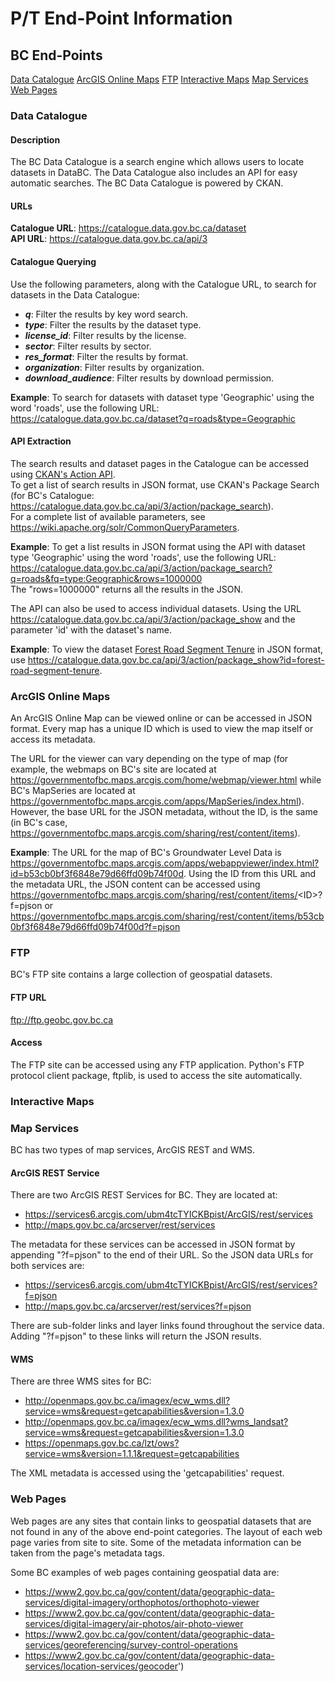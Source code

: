 # P/T End-Point Information

## BC End-Points

[Data Catalogue](#data-catalogue)
[ArcGIS Online Maps](#arcgis-online-maps)
[FTP](#ftp)
[Interactive Maps](#interactive-maps)
[Map Services](#map-services)
[Web Pages](#web-pages)

### Data Catalogue

#### Description
The BC Data Catalogue is a search engine which allows users to locate datasets in DataBC. The Data Catalogue also includes an API for easy automatic searches. The BC Data Catalogue is powered by CKAN.

#### URLs
**Catalogue URL**: https://catalogue.data.gov.bc.ca/dataset<br>
**API URL**: https://catalogue.data.gov.bc.ca/api/3<br>

#### Catalogue Querying
Use the following parameters, along with the Catalogue URL, to search for datasets in the Data Catalogue:
* ***q***: Filter the results by key word search.
* ***type***: Filter the results by the dataset type.
* ***license_id***: Filter results by the license.
* ***sector***: Filter results by sector.
* ***res_format***: Filter the results by format.
* ***organization***: Filter results by organization.
* ***download_audience***: Filter results by download permission.

**Example**: To search for datasets with dataset type 'Geographic' using the word 'roads', use the following URL:
https://catalogue.data.gov.bc.ca/dataset?q=roads&type=Geographic

#### API Extraction
The search results and dataset pages in the Catalogue can be accessed using [CKAN's Action API](https://ckan.org/portfolio/api/).<br>
To get a list of search results in JSON format, use CKAN's Package Search (for BC's Catalogue: https://catalogue.data.gov.bc.ca/api/3/action/package_search).<br>
For a complete list of available parameters, see https://wiki.apache.org/solr/CommonQueryParameters.

**Example**: To get a list results in JSON format using the API with dataset type 'Geographic' using the word 'roads', use the following URL:
https://catalogue.data.gov.bc.ca/api/3/action/package_search?q=roads&fq=type:Geographic&rows=1000000<br>
The "rows=1000000" returns all the results in the JSON.

The API can also be used to access individual datasets. Using the URL https://catalogue.data.gov.bc.ca/api/3/action/package_show and the parameter 'id' with the dataset's name.

**Example**: To view the dataset [Forest Road Segment Tenure](https://catalogue.data.gov.bc.ca/dataset/forest-road-segment-tenure) in JSON format, use https://catalogue.data.gov.bc.ca/api/3/action/package_show?id=forest-road-segment-tenure.

### ArcGIS Online Maps
An ArcGIS Online Map can be viewed online or can be accessed in JSON format. Every map has a unique ID which is used to view the map itself or access its metadata.

The URL for the viewer can vary depending on the type of map (for example, the webmaps on BC's site are located at https://governmentofbc.maps.arcgis.com/home/webmap/viewer.html while BC's MapSeries are located at https://governmentofbc.maps.arcgis.com/apps/MapSeries/index.html). However, the base URL for the JSON metadata, without the ID, is the same (in BC's case, https://governmentofbc.maps.arcgis.com/sharing/rest/content/items).

**Example**: The URL for the map of BC's Groundwater Level Data is https://governmentofbc.maps.arcgis.com/apps/webappviewer/index.html?id=b53cb0bf3f6848e79d66ffd09b74f00d. Using the ID from this URL and the metadata URL, the JSON content can be accessed using https://governmentofbc.maps.arcgis.com/sharing/rest/content/items/<ID\>?f=pjson or https://governmentofbc.maps.arcgis.com/sharing/rest/content/items/b53cb0bf3f6848e79d66ffd09b74f00d?f=pjson

### FTP
BC's FTP site contains a large collection of geospatial datasets.
#### FTP URL
ftp://ftp.geobc.gov.bc.ca
#### Access
The FTP site can be accessed using any FTP application. Python's FTP protocol client package, ftplib, is used to access the site automatically.

### Interactive Maps

### Map Services
BC has two types of map services, ArcGIS REST and WMS.
#### ArcGIS REST Service
There are two ArcGIS REST Services for BC. They are located at:
* https://services6.arcgis.com/ubm4tcTYICKBpist/ArcGIS/rest/services
* http://maps.gov.bc.ca/arcserver/rest/services

The metadata for these services can be accessed in JSON format by appending "?f=pjson" to the end of their URL. So the JSON data URLs for both services are:
* https://services6.arcgis.com/ubm4tcTYICKBpist/ArcGIS/rest/services?f=pjson
* http://maps.gov.bc.ca/arcserver/rest/services?f=pjson

There are sub-folder links and layer links found throughout the service data. Adding "?f=pjson" to these links will return the JSON results.

#### WMS
There are three WMS sites for BC:
* http://openmaps.gov.bc.ca/imagex/ecw_wms.dll?service=wms&request=getcapabilities&version=1.3.0
* http://openmaps.gov.bc.ca/imagex/ecw_wms.dll?wms_landsat?service=wms&request=getcapabilities&version=1.3.0
* https://openmaps.gov.bc.ca/lzt/ows?service=wms&version=1.1.1&request=getcapabilities

The XML metadata is accessed using the 'getcapabilities' request.

### Web Pages
Web pages are any sites that contain links to geospatial datasets that are not found in any of the above end-point categories. The layout of each web page varies from site to site. Some of the metadata information can be taken from the page's metadata tags.

Some BC examples of web pages containing geospatial data are:
* https://www2.gov.bc.ca/gov/content/data/geographic-data-services/digital-imagery/orthophotos/orthophoto-viewer
* https://www2.gov.bc.ca/gov/content/data/geographic-data-services/digital-imagery/air-photos/air-photo-viewer
* https://www2.gov.bc.ca/gov/content/data/geographic-data-services/georeferencing/survey-control-operations
* https://www2.gov.bc.ca/gov/content/data/geographic-data-services/location-services/geocoder')
